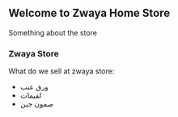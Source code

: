 ## Welcome to Zwaya Home Store

Something about the store

### Zwaya Store

What do we sell at zwaya store:

- ورق عنب
- لقيمات
- صمون جبن
